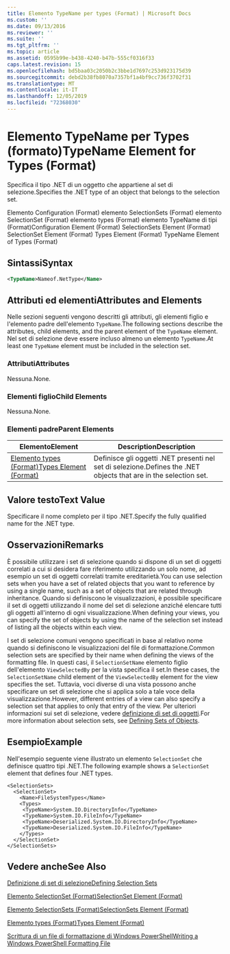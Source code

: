 ```yaml
---
title: Elemento TypeName per types (Format) | Microsoft Docs
ms.custom: ''
ms.date: 09/13/2016
ms.reviewer: ''
ms.suite: ''
ms.tgt_pltfrm: ''
ms.topic: article
ms.assetid: 0595b99e-b438-4240-b47b-555cf0316f33
caps.latest.revision: 15
ms.openlocfilehash: bd5baa03c2050b2c3bbe1d7697c253d923175d39
ms.sourcegitcommit: debd2b38fb8070a7357bf1a4bf9cc736f3702f31
ms.translationtype: MT
ms.contentlocale: it-IT
ms.lasthandoff: 12/05/2019
ms.locfileid: "72368030"
---
```

# <a name="typename-element-for-types-format"></a><span data-ttu-id="2caa7-102">Elemento TypeName per Types (formato)</span><span class="sxs-lookup"><span data-stu-id="2caa7-102">TypeName Element for Types (Format)</span></span>

<span data-ttu-id="2caa7-103">Specifica il tipo .NET di un oggetto che appartiene al set di selezione.</span><span class="sxs-lookup"><span data-stu-id="2caa7-103">Specifies the .NET type of an object that belongs to the selection set.</span></span>

<span data-ttu-id="2caa7-104">Elemento Configuration (Format) elemento SelectionSets (Format) elemento SelectionSet (Format) elemento types (Format) elemento TypeName di tipi (Format)</span><span class="sxs-lookup"><span data-stu-id="2caa7-104">Configuration Element (Format) SelectionSets Element (Format) SelectionSet Element (Format) Types Element (Format) TypeName Element of Types (Format)</span></span>

## <a name="syntax"></a><span data-ttu-id="2caa7-105">Sintassi</span><span class="sxs-lookup"><span data-stu-id="2caa7-105">Syntax</span></span>

```xml
<TypeName>Nameof.NetType</Name>
```

## <a name="attributes-and-elements"></a><span data-ttu-id="2caa7-106">Attributi ed elementi</span><span class="sxs-lookup"><span data-stu-id="2caa7-106">Attributes and Elements</span></span>

<span data-ttu-id="2caa7-107">Nelle sezioni seguenti vengono descritti gli attributi, gli elementi figlio e l'elemento padre dell'elemento `TypeName`.</span><span class="sxs-lookup"><span data-stu-id="2caa7-107">The following sections describe the attributes, child elements, and the parent element of the `TypeName` element.</span></span> <span data-ttu-id="2caa7-108">Nel set di selezione deve essere incluso almeno un elemento `TypeName`.</span><span class="sxs-lookup"><span data-stu-id="2caa7-108">At least one `TypeName` element must be included in the selection set.</span></span>

### <a name="attributes"></a><span data-ttu-id="2caa7-109">Attributi</span><span class="sxs-lookup"><span data-stu-id="2caa7-109">Attributes</span></span>

<span data-ttu-id="2caa7-110">Nessuna.</span><span class="sxs-lookup"><span data-stu-id="2caa7-110">None.</span></span>

### <a name="child-elements"></a><span data-ttu-id="2caa7-111">Elementi figlio</span><span class="sxs-lookup"><span data-stu-id="2caa7-111">Child Elements</span></span>

<span data-ttu-id="2caa7-112">Nessuna.</span><span class="sxs-lookup"><span data-stu-id="2caa7-112">None.</span></span>

### <a name="parent-elements"></a><span data-ttu-id="2caa7-113">Elementi padre</span><span class="sxs-lookup"><span data-stu-id="2caa7-113">Parent Elements</span></span>

|<span data-ttu-id="2caa7-114">Elemento</span><span class="sxs-lookup"><span data-stu-id="2caa7-114">Element</span></span>|<span data-ttu-id="2caa7-115">Description</span><span class="sxs-lookup"><span data-stu-id="2caa7-115">Description</span></span>|
|-------------|-----------------|
|[<span data-ttu-id="2caa7-116">Elemento types (Format)</span><span class="sxs-lookup"><span data-stu-id="2caa7-116">Types Element (Format)</span></span>](./types-element-for-selectionset-format.md)|<span data-ttu-id="2caa7-117">Definisce gli oggetti .NET presenti nel set di selezione.</span><span class="sxs-lookup"><span data-stu-id="2caa7-117">Defines the .NET objects that are in the selection set.</span></span>|

## <a name="text-value"></a><span data-ttu-id="2caa7-118">Valore testo</span><span class="sxs-lookup"><span data-stu-id="2caa7-118">Text Value</span></span>

<span data-ttu-id="2caa7-119">Specificare il nome completo per il tipo .NET.</span><span class="sxs-lookup"><span data-stu-id="2caa7-119">Specify the fully qualified name for the .NET type.</span></span>

## <a name="remarks"></a><span data-ttu-id="2caa7-120">Osservazioni</span><span class="sxs-lookup"><span data-stu-id="2caa7-120">Remarks</span></span>

<span data-ttu-id="2caa7-121">È possibile utilizzare i set di selezione quando si dispone di un set di oggetti correlati a cui si desidera fare riferimento utilizzando un solo nome, ad esempio un set di oggetti correlati tramite ereditarietà.</span><span class="sxs-lookup"><span data-stu-id="2caa7-121">You can use selection sets when you have a set of related objects that you want to reference by using a single name, such as a set of objects that are related through inheritance.</span></span> <span data-ttu-id="2caa7-122">Quando si definiscono le visualizzazioni, è possibile specificare il set di oggetti utilizzando il nome del set di selezione anziché elencare tutti gli oggetti all'interno di ogni visualizzazione.</span><span class="sxs-lookup"><span data-stu-id="2caa7-122">When defining your views, you can specify the set of objects by using the name of the selection set instead of listing all the objects within each view.</span></span>

<span data-ttu-id="2caa7-123">I set di selezione comuni vengono specificati in base al relativo nome quando si definiscono le visualizzazioni del file di formattazione.</span><span class="sxs-lookup"><span data-stu-id="2caa7-123">Common selection sets are specified by their name when defining the views of the formatting file.</span></span> <span data-ttu-id="2caa7-124">In questi casi, il `SelectionSetName` elemento figlio dell'elemento `ViewSelectedBy` per la vista specifica il set.</span><span class="sxs-lookup"><span data-stu-id="2caa7-124">In these cases, the `SelectionSetName` child element of the `ViewSelectedBy` element for the view specifies the set.</span></span> <span data-ttu-id="2caa7-125">Tuttavia, voci diverse di una vista possono anche specificare un set di selezione che si applica solo a tale voce della visualizzazione.</span><span class="sxs-lookup"><span data-stu-id="2caa7-125">However, different entries of a view can also specify a selection set that applies to only that entry of the view.</span></span> <span data-ttu-id="2caa7-126">Per ulteriori informazioni sui set di selezione, vedere [definizione di set di oggetti](./defining-selection-sets.md).</span><span class="sxs-lookup"><span data-stu-id="2caa7-126">For more information about selection sets, see [Defining Sets of Objects](./defining-selection-sets.md).</span></span>

## <a name="example"></a><span data-ttu-id="2caa7-127">Esempio</span><span class="sxs-lookup"><span data-stu-id="2caa7-127">Example</span></span>

<span data-ttu-id="2caa7-128">Nell'esempio seguente viene illustrato un elemento `SelectionSet` che definisce quattro tipi .NET.</span><span class="sxs-lookup"><span data-stu-id="2caa7-128">The following example shows a `SelectionSet` element that defines four .NET types.</span></span>

```
<SelectionSets>
  <SelectionSet>
    <Name>FileSystemTypes</Name>
    <Types>
     <TypeName>System.IO.DirectoryInfo</TypeName>
     <TypeName>System.IO.FileInfo</TypeName>
     <TypeName>Deserialized.System.IO.DirectoryInfo</TypeName>
     <TypeName>Deserialized.System.IO.FileInfo</TypeName>
    </Types>
  </SelectionSet>
</SelectionSets>
```

## <a name="see-also"></a><span data-ttu-id="2caa7-129">Vedere anche</span><span class="sxs-lookup"><span data-stu-id="2caa7-129">See Also</span></span>

[<span data-ttu-id="2caa7-130">Definizione di set di selezione</span><span class="sxs-lookup"><span data-stu-id="2caa7-130">Defining Selection Sets</span></span>](./defining-selection-sets.md)

[<span data-ttu-id="2caa7-131">Elemento SelectionSet (Format)</span><span class="sxs-lookup"><span data-stu-id="2caa7-131">SelectionSet Element (Format)</span></span>](./selectionset-element-format.md)

[<span data-ttu-id="2caa7-132">Elemento SelectionSets (Format)</span><span class="sxs-lookup"><span data-stu-id="2caa7-132">SelectionSets Element (Format)</span></span>](./selectionsets-element-format.md)

[<span data-ttu-id="2caa7-133">Elemento types (Format)</span><span class="sxs-lookup"><span data-stu-id="2caa7-133">Types Element (Format)</span></span>](./types-element-for-selectionset-format.md)

[<span data-ttu-id="2caa7-134">Scrittura di un file di formattazione di Windows PowerShell</span><span class="sxs-lookup"><span data-stu-id="2caa7-134">Writing a Windows PowerShell Formatting File</span></span>](./writing-a-powershell-formatting-file.md)
